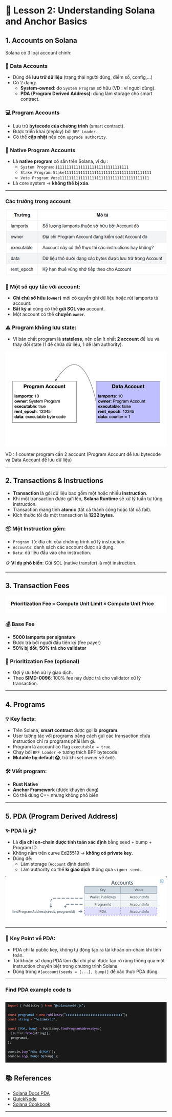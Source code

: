 # 📘 Lesson 2: Understanding Solana and Anchor Basics

## 1. Accounts on Solana

Solana có 3 loại account chính:

### 📂 Data Accounts
- Dùng để **lưu trữ dữ liệu** (trạng thái người dùng, điểm số, config,...)
- Có 2 dạng:
  - **System-owned**: do `System Program` sở hữu (VD : ví người dùng).
  - **PDA (Program Derived Address)**: dùng làm storage cho smart contract.

### 💻 Program Accounts
- Lưu trữ **bytecode của chương trình** (smart contract).
- Được triển khai (deploy) bởi `BPF Loader`.
- Có thể **cập nhật** nếu còn `upgrade authority`.

### 🧩 Native Program Accounts
- Là **native program** có sẵn trên Solana, ví dụ :
  - `System Program`: `11111111111111111111111111111111`
  - `Stake Program`: `Stake11111111111111111111111111111111111111`
  - `Vote Program`: `Vote111111111111111111111111111111111111111`
- Là core system → **không thể bị xóa**.

---

### Các trường trong account 
![alt text](images/image-1.png)



### 🔐 Một số quy tắc với account:
- **Chỉ chủ sở hữu (`owner`)** mới có quyền ghi dữ liệu hoặc rút lamports từ account.
- **Bất kỳ ai** cũng có thể **gửi SOL vào** account.
- Một account có thể **chuyển `owner`**.

### ⚠️ Program không lưu state:
- Vì bản chất program là **stateless**, nên cần ít nhất **2 account** để lưu và thay đổi state (1 để chứa dữ liệu, 1 để làm authority).

![alt text](images/image.png)

VD : 1 counter program cần 2 account (Program Account để lưu bytecode và Data Account để lưu dữ liệu)

---

## 2. Transactions & Instructions

- **Transaction** là gói dữ liệu bao gồm một hoặc nhiều **instruction**.
- Khi một transaction được gửi lên, **Solana Runtime** sẽ xử lý tuần tự từng instruction.
- Transaction mang tính **atomic** (tất cả thành công hoặc tất cả fail).
- Kích thước tối đa một transaction là **1232 bytes**.

### 📦 Một Instruction gồm:
- `Program ID`: địa chỉ của chương trình xử lý instruction.
- `Accounts`: danh sách các account được sử dụng.
- `Data`: dữ liệu đầu vào cho instruction.

🪙 **Ví dụ phổ biến**: Gửi SOL (native transfer) là một instruction.

---

## 3. Transaction Fees

![alt text](images/image-2.png)

### 💰 Base Fee
- **5000 lamports per signature**
- Được trả bởi người đầu tiên ký (fee payer)
- **50% bị đốt**, **50% trả cho validator**

### 🚀 Prioritization Fee (optional)
- Gợi ý ưu tiên xử lý giao dịch.
- Theo **SIMD-0096**: 100% fee này được trả cho validator xử lý transaction.

---

## 4. Programs

### 💡 Key facts:
- Trên Solana, **smart contract** được gọi là **program**.
- User tương tác với programs bằng cách gửi các transaction chứa instruction chỉ ra programs phải làm gì. 
- Program là account có flag `executable = true`.
- Chạy bởi `BPF Loader` → tương thích BPF bytecode.
- **Mutable by default 😱**, trừ khi set owner về `0x00`.

### 🛠 Viết program:
- **Rust Native**
- **Anchor Framework** (được khuyên dùng)
- Có thể dùng C++ nhưng không phổ biến

---

## 5. PDA (Program Derived Address)

### ✨ PDA là gì?
- Là **địa chỉ on-chain được tính toán xác định** bằng seed + bump + Program ID.
- Không nằm trên curve Ed25519 → **không có private key**.
- Dùng để:
  - Làm storage (`Account` định danh)
  - Làm authority có thể **kí giao dịch** thông qua `signer seeds`

![alt text](images/image-3.png)

---

### 🔧 Key Point về PDA:
- PDA chỉ là public key, không tự động tạo ra tài khoản on-chain khi tính toán.
- Tài khoản sử dụng PDA làm địa chỉ phải được tạo rõ ràng thông qua một instruction chuyên biệt trong chương trình Solana.
- Dùng trong `#[account(seeds = [...], bump)]` để xác thực PDA đúng.

---
### Find PDA example code ts 
![alt text](images/image-4.png)
---

## 📚 References

- [Solana Docs PDA](https://solana.com/vi/developers/courses/program-security/account-data-matching)
- [QuickNode](https://www.quicknode.com/guides/solana-development/anchor/system-program-pda)
- [Solana Cookbook](https://solanacookbook.com/)

---
